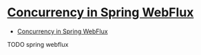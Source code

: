 # [Concurrency in Spring WebFlux](https://www.baeldung.com/spring-webflux-concurrency)

- [Concurrency in Spring WebFlux](#concurrency-in-spring-webflux)










TODO spring webflux